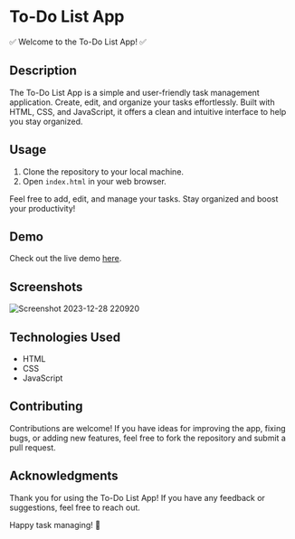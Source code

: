 # To-Do List App

✅ Welcome to the To-Do List App! ✅

## Description

The To-Do List App is a simple and user-friendly task management application. Create, edit, and organize your tasks effortlessly. Built with HTML, CSS, and JavaScript, it offers a clean and intuitive interface to help you stay organized.

## Usage

1. Clone the repository to your local machine.
2. Open `index.html` in your web browser.

Feel free to add, edit, and manage your tasks. Stay organized and boost your productivity!

## Demo

Check out the live demo [here](https://shitalilapate.github.io/to-do-list-webapp/).

## Screenshots


![Screenshot 2023-12-28 220920](https://github.com/SHITALILAPATE/to-do-list-webapp/assets/130491601/cb8c326d-7b7c-4abb-951f-04e27a546024)



## Technologies Used

- HTML
- CSS
- JavaScript

## Contributing

Contributions are welcome! If you have ideas for improving the app, fixing bugs, or adding new features, feel free to fork the repository and submit a pull request.

## Acknowledgments

Thank you for using the To-Do List App! If you have any feedback or suggestions, feel free to reach out.

Happy task managing! 📝
